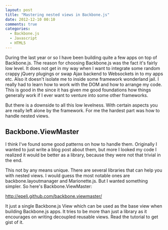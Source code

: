 ```yaml
---
layout: post
title: "Mastering nested views in Backbone.js"
date: 2012-12-10 00:10
comments: true
categories:
  - Backbone.js
  - Javascript
  - HTML5
---
```


During the last year or so I have been building quite a few apps on top of
Backbone.js. The reason for choosing Backbone.js was the fact it's fairly low
level. It does not get in my way when I want to integrate some random crappy
jQuery plugings or swap Ajax backend to Websockets in to my apps etc. Also it
doesn't isolate me to inside some framework wonderland jail. I really had to
learn how to work with the DOM and how to arrange my code. This is good in the
since it has given me good foundations how things generally work if I ever want
to venture into some other frameworks.

But there is a downside to all this low levelness. With certain aspects you are
really left alone by the framework. For me the hardest part was how to handle
nested views.

<!-- more -->

## Backbone.ViewMaster

I think I've found some good patterns on how to handle them. Originally I
wanted to just write a blog post about them, but more I looked my code I
realized it would be better as a library, because they were not that trivial in
the end.

This not by any means unique. There are several libraries that can help you
with nested views. I would guess the most notable ones are
backbone.layoutmanager and Marionette.js. But I wanted something simpler. So
here's Backbone.ViewMaster:

<http://epeli.github.com/backbone.viewmaster/>

It just a single Backbone.js View which can be used as the base view when
building Backbone.js apps. It tries to be more than just a library as it
encourages on writing decoupled reusable views. Read the tutorial to get gist
of it.


